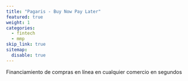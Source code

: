 ```yaml
---
title: "Pagaris - Buy Now Pay Later"
featured: true
weight: 1
categories:
  - fintech
  - mmp
skip_link: true
sitemap:
  disable: true
---
```


Financiamiento de compras en línea en cualquier comercio en segundos
<!--more-->
